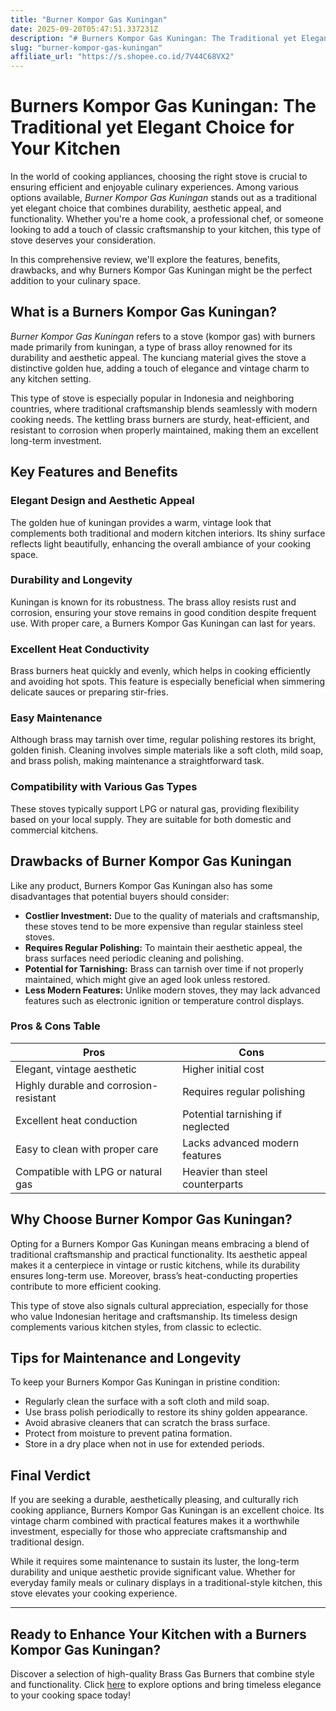 ```yaml
---
title: "Burner Kompor Gas Kuningan"
date: 2025-09-20T05:47:51.337231Z
description: "# Burners Kompor Gas Kuningan: The Traditional yet Elegant Choice for Your Kitchen..."
slug: "burner-kompor-gas-kuningan"
affiliate_url: "https://s.shopee.co.id/7V44C68VX2"
---
```

# Burners Kompor Gas Kuningan: The Traditional yet Elegant Choice for Your Kitchen

In the world of cooking appliances, choosing the right stove is crucial to ensuring efficient and enjoyable culinary experiences. Among various options available, *Burner Kompor Gas Kuningan* stands out as a traditional yet elegant choice that combines durability, aesthetic appeal, and functionality. Whether you're a home cook, a professional chef, or someone looking to add a touch of classic craftsmanship to your kitchen, this type of stove deserves your consideration.

In this comprehensive review, we'll explore the features, benefits, drawbacks, and why Burners Kompor Gas Kuningan might be the perfect addition to your culinary space.

## What is a Burners Kompor Gas Kuningan?

*Burner Kompor Gas Kuningan* refers to a stove (kompor gas) with burners made primarily from kuningan, a type of brass alloy renowned for its durability and aesthetic appeal. The kunciang material gives the stove a distinctive golden hue, adding a touch of elegance and vintage charm to any kitchen setting.

This type of stove is especially popular in Indonesia and neighboring countries, where traditional craftsmanship blends seamlessly with modern cooking needs. The kettling brass burners are sturdy, heat-efficient, and resistant to corrosion when properly maintained, making them an excellent long-term investment.

## Key Features and Benefits

### Elegant Design and Aesthetic Appeal

The golden hue of kuningan provides a warm, vintage look that complements both traditional and modern kitchen interiors. Its shiny surface reflects light beautifully, enhancing the overall ambiance of your cooking space.

### Durability and Longevity

Kuningan is known for its robustness. The brass alloy resists rust and corrosion, ensuring your stove remains in good condition despite frequent use. With proper care, a Burners Kompor Gas Kuningan can last for years.

### Excellent Heat Conductivity

Brass burners heat quickly and evenly, which helps in cooking efficiently and avoiding hot spots. This feature is especially beneficial when simmering delicate sauces or preparing stir-fries.

### Easy Maintenance

Although brass may tarnish over time, regular polishing restores its bright, golden finish. Cleaning involves simple materials like a soft cloth, mild soap, and brass polish, making maintenance a straightforward task.

### Compatibility with Various Gas Types

These stoves typically support LPG or natural gas, providing flexibility based on your local supply. They are suitable for both domestic and commercial kitchens.

## Drawbacks of Burner Kompor Gas Kuningan

Like any product, Burners Kompor Gas Kuningan also has some disadvantages that potential buyers should consider:

- **Costlier Investment:** Due to the quality of materials and craftsmanship, these stoves tend to be more expensive than regular stainless steel stoves.
- **Requires Regular Polishing:** To maintain their aesthetic appeal, the brass surfaces need periodic cleaning and polishing.
- **Potential for Tarnishing:** Brass can tarnish over time if not properly maintained, which might give an aged look unless restored.
- **Less Modern Features:** Unlike modern stoves, they may lack advanced features such as electronic ignition or temperature control displays.

### Pros & Cons Table

| **Pros** | **Cons** |
| --- | --- |
| Elegant, vintage aesthetic | Higher initial cost |
| Highly durable and corrosion-resistant | Requires regular polishing |
| Excellent heat conduction | Potential tarnishing if neglected |
| Easy to clean with proper care | Lacks advanced modern features |
| Compatible with LPG or natural gas | Heavier than steel counterparts |

## Why Choose Burner Kompor Gas Kuningan?

Opting for a Burners Kompor Gas Kuningan means embracing a blend of traditional craftsmanship and practical functionality. Its aesthetic appeal makes it a centerpiece in vintage or rustic kitchens, while its durability ensures long-term use. Moreover, brass’s heat-conducting properties contribute to more efficient cooking.

This type of stove also signals cultural appreciation, especially for those who value Indonesian heritage and craftsmanship. Its timeless design complements various kitchen styles, from classic to eclectic.

## Tips for Maintenance and Longevity

To keep your Burners Kompor Gas Kuningan in pristine condition:

- Regularly clean the surface with a soft cloth and mild soap.
- Use brass polish periodically to restore its shiny golden appearance.
- Avoid abrasive cleaners that can scratch the brass surface.
- Protect from moisture to prevent patina formation.
- Store in a dry place when not in use for extended periods.

## Final Verdict

If you are seeking a durable, aesthetically pleasing, and culturally rich cooking appliance, Burners Kompor Gas Kuningan is an excellent choice. Its vintage charm combined with practical features makes it a worthwhile investment, especially for those who appreciate craftsmanship and traditional design.

While it requires some maintenance to sustain its luster, the long-term durability and unique aesthetic provide significant value. Whether for everyday family meals or culinary displays in a traditional-style kitchen, this stove elevates your cooking experience.

---

## Ready to Enhance Your Kitchen with a Burners Kompor Gas Kuningan?

Discover a selection of high-quality Brass Gas Burners that combine style and functionality. Click [here](https://s.shopee.co.id/7V44C68VX2) to explore options and bring timeless elegance to your cooking space today!